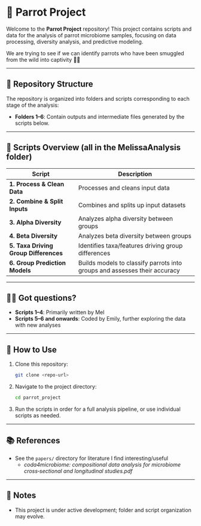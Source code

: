 # 🦜 Parrot Project 

Welcome to the **Parrot Project** repository! This project contains scripts and data for the analysis of parrot microbiome samples, focusing on data processing, diversity analysis, and predictive modeling.

We are trying to see if we can identify parrots who have been smuggled from the wild into captivity 🏴‍☠️

---

## 📂 Repository Structure

The repository is organized into folders and scripts corresponding to each stage of the analysis:

- **Folders 1–6**: Contain outputs and intermediate files generated by the scripts below.

---

## 📝 Scripts Overview (all in the MelissaAnalysis folder)

| Script | Description |
|--------|-------------|
| **1. Process & Clean Data** | Processes and cleans input data |
| **2. Combine & Split Inputs** | Combines and splits up input datasets |
| **3. Alpha Diversity** | Analyzes alpha diversity between groups |
| **4. Beta Diversity** | Analyzes beta diversity between groups |
| **5. Taxa Driving Group Differences** | Identifies taxa/features driving group differences |
| **6. Group Prediction Models** | Builds models to classify parrots into groups and assesses their accuracy |

---

## 👩‍🔬 Got questions? 

- **Scripts 1–4**: Primarily written by Mel
- **Scripts 5–6 and onwards**: Coded by Emily, further exploring the data with new analyses

---

## 📖 How to Use

1. Clone this repository:
   ```bash
   git clone <repo-url>
   ```
2. Navigate to the project directory:
   ```bash
   cd parrot_project
   ```
3. Run the scripts in order for a full analysis pipeline, or use individual scripts as needed.

---

## 📚 References

- See the `papers/` directory for literature I find interesting/useful
  - *coda4microbiome: compositional data analysis for microbiome cross‑sectional and longitudinal studies.pdf*

---

## 📝 Notes

- This project is under active development; folder and script organization may evolve. 